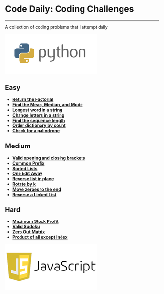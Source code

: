 # **Code Daily: Coding Challenges**
---
A collection of coding problems that I attempt daily

<img src="Python/python.png" alt="drawing" width="300"/>

## **Easy**

*  **[Return the Factorial](/Python/factorial.py)**
*  **[Find the Mean, Median, and Mode](/Python/mean_median_mode.py)**
*  **[Longest word in a string](/Python/largest_word.py)**
*  **[Change letters in a string](/Python/change_letters.py)**
*  **[Find the sequence length](/Python/sequence_length.py)**
*  **[Order dictionary by count](/Python/dictionary_count.py)**
*  **[Check for a palindrone](/Python/palindrome.py)**


## **Medium**

*  **[Valid opening and closing brackets](/Python/valid_parathesis.py)**
*  **[Common Prefix](/Python/common_prefix.py)**
*  **[Sorted Lists](/Python/sort_lists.py)**
*  **[One Edit Away](/Python/one_edit.py)**
*  **[Reverse list in place](/Python/reverse_inplace.py)**
*  **[Rotate by k](/Python/rotate_k.py)**
*  **[Move zeroes to the end](/Python/move_zeros.py)**
*  **[Reverse a Linked List](/Python/reverse_linked_list.py)**

## **Hard**

*  **[Maximum Stock Profit](/Python/stock_profit.py)**
*  **[Valid Sudoku](/Python/sudoku.py)**
*  **[Zero Out Matrix](/Python/zero_matrix.py)**
*  **[Product of all except Index](/Python/product_of_all.py)**

<img src="JavaScript/javascript-logo.png" alt="drawing" width="300"/>